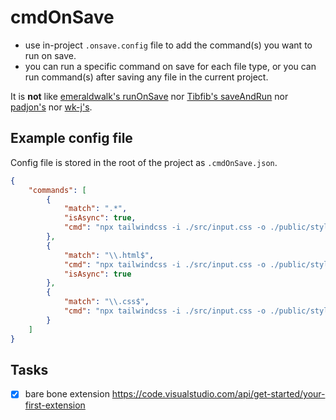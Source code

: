 # cmdOnSave

- use in-project `.onsave.config` file to add the command(s) you want to run on save.
- you can run a specific command on save for each file type, or you can run command(s) after saving any file in the current project.

It is __not__ like [emeraldwalk's runOnSave](https://github.com/emeraldwalk/vscode-runonsave) nor [Tibfib's saveAndRun](https://github.com/Tibfib/vscode-save-and-run-ext) nor [padjon's](https://github.com/padjon/vscode-save-and-run-ext) nor [wk-j's](https://github.com/wk-j/vscode-save-and-run).

## Example config file

Config file is stored in the root of the project as `.cmdOnSave.json`.

```json
{
    "commands": [
        {
            "match": ".*",
            "isAsync": true,
            "cmd": "npx tailwindcss -i ./src/input.css -o ./public/style.css --minify"
        },
        {
            "match": "\\.html$",
            "cmd": "npx tailwindcss -i ./src/input.css -o ./public/style.css --minify",
            "isAsync": true
        },
        {
            "match": "\\.css$",
            "cmd": "npx tailwindcss -i ./src/input.css -o ./public/style.css --minify"
        }
    ]
}
```

## Tasks

- [x] bare bone extension <https://code.visualstudio.com/api/get-started/your-first-extension>
